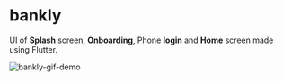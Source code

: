 # bankly

UI of **Splash** screen, **Onboarding**, Phone **login** and **Home** screen made using Flutter.


![bankly-gif-demo](https://user-images.githubusercontent.com/105549859/227434033-f645c61a-fd70-4b90-bc02-9ae38c264ed9.gif)
